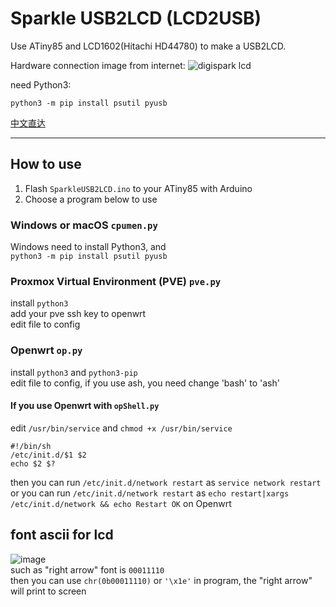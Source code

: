 # Sparkle USB2LCD (LCD2USB)
Use ATiny85 and LCD1602(Hitachi HD44780) to make a USB2LCD.

Hardware connection image from internet:
![digispark lcd](https://2.bp.blogspot.com/-yOUKKzuKXCk/XCSd8b4-yYI/AAAAAAAAAZU/Ruroqbyzi7UY-M_L1n_TxDsxwBgJ1yHjgCLcBGAs/s1600/Digispark%2B%252B%2BLCD_bb.jpg)

need Python3:

`python3 -m pip install psutil pyusb`

[中文直达](https://space.bilibili.com/9992930/search/video?keyword=USB2LCD)

----------

## How to use
1. Flash `SparkleUSB2LCD.ino` to your ATiny85 with Arduino
2. Choose a program below to use

### Windows or macOS `cpumen.py`
Windows need to install Python3, and  
`python3 -m pip install psutil pyusb`

### Proxmox Virtual Environment (PVE) `pve.py`
install `python3`  
add your pve ssh key to openwrt  
edit file to config

### Openwrt `op.py`
install `python3` and `python3-pip`  
edit file to config, if you use ash, you need change 'bash' to 'ash'

#### If you use Openwrt with `opShell.py`  
edit `/usr/bin/service`
and `chmod +x /usr/bin/service`
```
#!/bin/sh
/etc/init.d/$1 $2
echo $2 $?
```
then you can run `/etc/init.d/network restart` as `service network restart`  
or you can run `/etc/init.d/network restart` as `echo restart|xargs /etc/init.d/network && echo Restart OK` on Openwrt

## font ascii for lcd
![image](https://user-images.githubusercontent.com/16502567/211736311-3740431e-bba9-4aca-b979-d2e0f4fafdb8.png)  
such as "right arrow" font is `00011110`  
then you can use `chr(0b00011110)` or `'\x1e'` in program, the "right arrow" will print to screen
